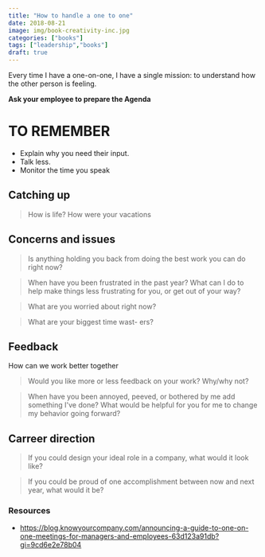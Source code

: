 ```yaml
---
title: "How to handle a one to one"
date: 2018-08-21
image: img/book-creativity-inc.jpg
categories: ["books"]
tags: ["leadership","books"]
draft: true
---
```


Every time I have a one-on-one, I have a single mission: to understand how the other person is feeling.

**Ask your employee to prepare the Agenda**

# TO REMEMBER
- Explain why you need their input.
- Talk less.
- Monitor the time you speak

## Catching up
> How is life?
> How were your vacations


## Concerns and issues
> Is anything holding you back from doing the best work you can do right now?

> When have you been frustrated in the past year? What can I do to help make things less frustrating for you, or get out of your way?

> What are you worried about right now?

> What are your biggest time wast- ers?

## Feedback
How can we work better together

> Would you like more or less feedback on your work? Why/why not?

> When have you been annoyed, peeved, or bothered by me add something I've done? What would be helpful for you for me to change my behavior going forward?


## Carreer direction
> If you could design your ideal role in a company, what would it look like?

> If you could be proud of one accomplishment between now and next year, what would it be?










### Resources
- https://blog.knowyourcompany.com/announcing-a-guide-to-one-on-one-meetings-for-managers-and-employees-63d123a91db?gi=9cd6e2e78b04

